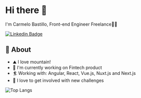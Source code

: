# Hi there 👋

I'm Carmelo Bastillo, Front-end Engineer Freelance👨‍💻

[![Linkedin Badge](https://img.shields.io/badge/-carmelobastillo-blue?style=flat-square&logo=Linkedin&logoColor=white&link=https://www.linkedin.com/in/carmelo-bastillo-58bb78148/)](https://www.linkedin.com/in/carmelo-bastillo-58bb78148/)

## 🧐 About

- ⛰️ I love mountain!
- 🏢 I'm currently working on Fintech product
- 🏄 Working with: Angular, React, Vue.js, Nuxt.js and Next.js
- 🎲 I love to get involved with new challenges

![Top Langs](https://github-readme-stats.vercel.app/api/top-langs/?username=CarmeloB4&hide=TeX&layout=compact)

